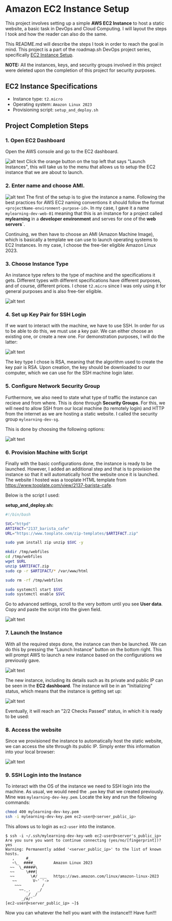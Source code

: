 # Amazon EC2 Instance Setup
This project involves setting up a simple **AWS EC2 Instance** to host a static website, a basic task in DevOps and Cloud Computing. I will layout the steps I took and how the reader can also do the same. 

This README.md will describe the steps I took in order to reach the goal in mind. This project is a part of the roadmap.sh DevOps project series, specifically [EC2 Instance Setup](https://roadmap.sh/projects/ec2-instance).

**NOTE:** All the instances, keys, and security groups involved in this project were deleted upon the completion of this project for security purposes.

## EC2 Instance Specifications
- Instance type: `t2.micro`
- Operating system: `Amazon Linux 2023`
- Provisioning script: `setup_and_deploy.sh`

## Project Completion Steps 
### 1. Open EC2 Dashboard
Open the AWS console and go to the EC2 dashboard.

![alt text](images/image.png)
Click the orange button on the top left that says "Launch Instances", this will take us to the menu that allows us to setup the EC2 instance that we are about to launch.

### 2. Enter name and choose AMI.

![alt text](images/image-1.png)
The first of the setup is to give the instance a name. Following the best practices for AWS EC2 naming conventions it should follow the format `<projectName-environment-purpose-id>`. In my case, I gave it a name `mylearning-dev-web-01` meaning that this is an instance for a project called **mylearning** in a **developer environment** and serves for one of the **web servers`**.

Continuing, we then have to choose an AMI (Amazon Machine Image), which is basically a template we can use to launch operating systems to EC2 Instances. In my case, I choose the free-tier eligible Amazon Linux 2023.

### 3. Choose Instance Type
An instance type refers to the type of machine and the specifications it gets. Different types with different specifications have different purposes, and of course, different prices. I chose `t2.micro` since I was only using it for general purposes and is also free-tier eligible. 

![alt text](images/image-2.png)

### 4. Set up Key Pair for SSH Login
If we want to interact with the machine, we have to use SSH. In order for us to be able to do this, we must use a key pair. We can either choose an existing one, or create a new one. For demonstration purposes, I will do the latter:

![alt text](images/image-3.png) 

The key type I chose is RSA, meaning that the algorithm used to create the key pair is RSA. Upon creation, the key should be downloaded to our computer, which we can use for the SSH machine login later.

### 5. Configure Network Security Group
Furthermore, we also need to state what type of traffic the instance can recieve and from where. This is done through **Security Groups**. For this, we will need to allow SSH from our local machine (to remotely login) and HTTP from the internet as we are hosting a static website. I called the security group `mylearning-dev-sg`.

This is done by choosing the following options:

![alt text](images/image-4.png)

### 6. Provision Machine with Script
Finally with the basic configurations done, the instance is ready to be launched. However, I added an additional step and that is to provision the instance so that it will automatically host the website once it is launched. The website I hosted was a tooplate HTML template from https://www.tooplate.com/view/2137-barista-cafe.

Below is the script I used:


**setup_and_deploy.sh:**
```bash
#!/bin/bash

SVC="httpd"
ARTIFACT="2137_barista_cafe"
URL="https://www.tooplate.com/zip-templates/$ARTIFACT.zip"

sudo yum install zip unzip $SVC -y

mkdir /tmp/webfiles
cd /tmp/webfiles
wget $URL
unzip $ARTIFACT.zip
sudo cp -r $ARTIFACT/* /var/www/html

sudo rm -rf /tmp/webfiles

sudo systemctl start $SVC
sudo systemctl enable $SVC


```

Go to advanced settings, scroll to the very bottom until you see **User data**. Copy and paste the script into the given field. 

![alt text](images/image-5.png)

### 7. Launch the Instance
With all the required steps done, the instance can then be launched. We can do this by pressing the "Launch Instance" button on the bottom right. This will prompt AWS to launch a new instance based on the configurations we previously gave.

![alt text](images/image-6.png)

The new instance, including its details such as its private and public IP can be seen in the **EC2 dashboard**. The instance will be in an "Initializing" status, which means that the instance is getting set up:

![alt text](images/image-7.png)

Eventually, it will reach an "2/2 Checks Passed" status, in which it is ready to be used: 


### 8. Access the website
Since we provisioned the instance to automatically host the static website, we can access the site through its public IP. Simply enter this information into your local browser:

![alt text](images/image-9.png)

### 9. SSH Login into the Instance
To interact with the OS of the instance we need to SSH login into the machine. As usual, we would need the `.pem` key that we created previously. Mine was `mylearning-dev-key.pem`. Locate the key and run the following commands:

```bash
chmod 400 mylearning-dev-key.pem
ssh -i mylearning-dev-key.pem ec2-user@<server_public_ip>
```

This allows us to login as `ec2-user` into the instance.

```
$ ssh -i ~/.ssh/mylearning-dev-key-web ec2-user@<server's_public_ip>
Are you sure you want to continue connecting (yes/no/[fingerprint])? yes
Warning: Permanently added '<server_public_ip>' to the list of known hosts.
   ,     #_
   ~\_  ####_        Amazon Linux 2023
  ~~  \_#####\
  ~~     \###|
  ~~       \#/ ___   https://aws.amazon.com/linux/amazon-linux-2023
   ~~       V~' '->
    ~~~         /
      ~~._.   _/
         _/ _/
       _/m/'
[ec2-user@<server_public_ip> ~]$
```
Now you can whatever the hell you want with the instance!!! Have fun!!!

